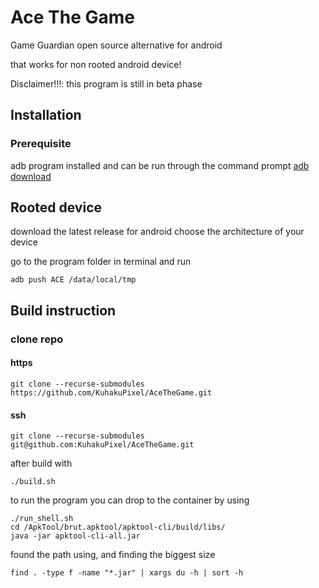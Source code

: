 # Ace The Game

Game Guardian open source alternative for android
 
that works for non rooted android device! 

Disclaimer!!!: this program is still in beta phase 

## Installation
### Prerequisite
adb program installed and can be run through the command prompt
[adb download](https://developer.android.com/studio/command-line/adb)

## Rooted device
download the latest release for android
choose the architecture of your device 

go to the program folder in terminal
and run

```
adb push ACE /data/local/tmp
```

## Build instruction
### clone repo
#### https
```
git clone --recurse-submodules https://github.com/KuhakuPixel/AceTheGame.git
```
#### ssh
```
git clone --recurse-submodules git@github.com:KuhakuPixel/AceTheGame.git
```


after build with 
```
./build.sh
```

to run the program
you can drop to the container by using

```
./run_shell.sh
cd /ApkTool/brut.apktool/apktool-cli/build/libs/
java -jar apktool-cli-all.jar
```
found the path using, and finding the biggest size
```
find . -type f -name "*.jar" | xargs du -h | sort -h
```


